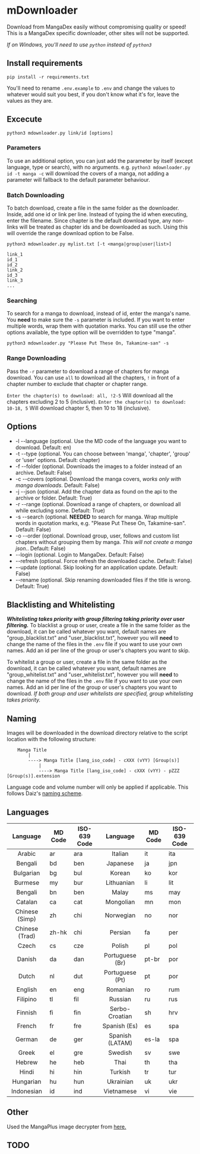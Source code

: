 # mDownloader
Download from MangaDex easily without compromising quality or speed!
This is a MangaDex specific downloader, other sites will not be supported.

*If on Windows, you'll need to use `python` instead of `python3`*

## Install requirements
`pip install -r requirements.txt`

You'll need to rename `.env.example` to `.env` and change the values to whatever would suit you best, if you don't know what it's for, leave the values as they are.

## Excecute
`python3 mdownloader.py link/id [options]`

### Parameters
To use an additional option, you can just add the parameter by itself (except language, type or search), with no arguments. e.g. `python3 mdownloader.py id -t manga -c` will download the covers of a manga, not adding a parameter will fallback to the default parameter behaviour.

### Batch Downloading
To batch download, create a file in the same folder as the downloader. Inside, add one id or link per line. Instead of typing the id when executing, enter the filename. Since chapter is the default download type, any non-links will be treated as chapter ids and be downloaded as such. Using this will override the range download option to be False.

`python3 mdownloader.py mylist.txt [-t <manga|group|user|list>]`

```
link_1
id_1
id_2
link_2
id_3
link_3
...
```

### Searching
To search for a manga to download, instead of id, enter the manga's name. You **need** to make sure the `-s` parameter is included. If you want to enter multiple words, wrap them with quotation marks. You can still use the other options available, the type option will be overridden to type "manga".

`python3 mdownloader.py "Please Put These On, Takamine-san" -s`

### Range Downloading
Pass the `-r` parameter to download a range of chapters for manga download. You can use `all` to download all the chapters, `!` in front of a chapter number to exclude that chapter or chapter range.

`Enter the chapter(s) to download: all, !2-5` Will download all the chapters excluding 2 to 5 (inclusive).
`Enter the chapter(s) to download: 10-18, 5` Will download chapter 5, then 10 to 18 (inclusive).

## Options
- -l --language (optional. Use the MD code of the language you want to download. Default: en)
- -t --type (optional. You can choose between 'manga', 'chapter', 'group' or 'user' options. Default: chapter)
- -f --folder (optional. Downloads the images to a folder instead of an archive. Default: False)
- -c --covers (optional. Download the manga covers, *works only with manga downloads*. Default: False)
- -j --json (optional. Add the chapter data as found on the api to the archive or folder. Default: True)
- -r --range (optional. Download a range of chapters, or download all while excluding some. Default: True)
- -s --search (optional. **NEEDED** to search for manga. Wrap multiple words in quotation marks, e.g. "Please Put These On, Takamine-san". Default: False)
- -o --order (optional. Download group, user, follows and custom list chapters without grouping them by manga. *This will not create a manga json.*. Default: False)
- --login (optional. Login to MangaDex. Default: False)
- --refresh (optional. Force refresh the downloaded cache. Default: False)
- --update (optional. Skip looking for an application update. Default: False)
- --rename (optional. Skip renaming downloaded files if the title is wrong. Default: True)

## Blacklisting and Whitelisting
***Whitelisting takes priority with group filtering taking priority over user filtering.***
To blacklist a group or user, create a file in the same folder as the download, it can be called whatever you want, default names are "group_blacklist.txt" and "user_blacklist.txt", however you will **need** to change the name of the files in the `.env` file if you want to use your own names. Add an id per line of the group or user's chapters you want to skip.

To whitelist a group or user, create a file in the same folder as the download, it can be called whatever you want, default names are "group_whitelist.txt" and "user_whitelist.txt", however you will **need** to change the name of the files in the `.env` file if you want to use your own names. Add an id per line of the group or user's chapters you want to download. *If both group and user whitelists are specified, group whitelisting takes priority.*

## Naming
Images will be downloaded in the download directory relative to the script location with the following structure:

```
    Manga Title
        |
        ----> Manga Title [lang_iso_code] - cXXX (vYY) [Group(s)]
            |
            ----> Manga Title [lang_iso_code] - cXXX (vYY) - pZZZ [Group(s)].extension
```
Language code and volume number will only be applied if applicable.
This follows Daiz's [naming scheme](https://github.com/Daiz/manga-naming-scheme).

## Languages

| Language        | MD Code       | ISO-639 Code  | Language        | MD Code       | ISO-639 Code  |
|:---------------:| ------------- | ------------- |:---------------:| ------------- | ------------- |
| Arabic          | ar            | ara           | Italian         | it            | ita           |
| Bengali         | bd            | ben           | Japanese        | ja            | jpn           |
| Bulgarian       | bg            | bul           | Korean          | ko            | kor           |
| Burmese         | my            | bur           | Lithuanian      | li            | lit           |
| Bengali         | bn            | ben           | Malay           | ms            | may           |
| Catalan         | ca            | cat           | Mongolian       | mn            | mon           |
| Chinese (Simp)  | zh            | chi           | Norwegian       | no            | nor           |
| Chinese (Trad)  | zh-hk         | chi           | Persian         | fa            | per           |
| Czech           | cs            | cze           | Polish          | pl            | pol           |
| Danish          | da            | dan           | Portuguese (Br) | pt-br         | por           |
| Dutch           | nl            | dut           | Portuguese (Pt) | pt            | por           |
| English         | en            | eng           | Romanian        | ro            | rum           |
| Filipino        | tl            | fil           | Russian         | ru            | rus           |
| Finnish         | fi            | fin           | Serbo-Croatian  | sh            | hrv           |
| French          | fr            | fre           | Spanish (Es)    | es            | spa           |
| German          | de            | ger           | Spanish (LATAM) | es-la         | spa           |
| Greek           | el            | gre           | Swedish         | sv            | swe           |
| Hebrew          | he            | heb           | Thai            | th            | tha           |
| Hindi           | hi            | hin           | Turkish         | tr            | tur           |
| Hungarian       | hu            | hun           | Ukrainian       | uk            | ukr           |
| Indonesian      | id            | ind           | Vietnamese      | vi            | vie           |

## Other
Used the MangaPlus image decrypter from [here.](https://github.com/hurlenko/mloader)

## TODO
